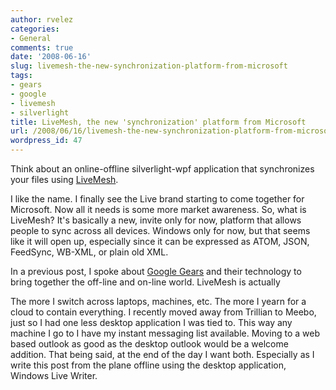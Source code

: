 ```yaml
---
author: rvelez
categories:
- General
comments: true
date: '2008-06-16'
slug: livemesh-the-new-synchronization-platform-from-microsoft
tags:
- gears
- google
- livemesh
- silverlight
title: LiveMesh, the new 'synchronization' platform from Microsoft
url: /2008/06/16/livemesh-the-new-synchronization-platform-from-microsoft
wordpress_id: 47
---
```



Think about an online-offline silverlight-wpf application that synchronizes your files using [LiveMesh](https://www.mesh.com/Welcome/Welcome.aspx).

I like the name. I finally see the Live brand starting to come together for Microsoft. Now all it needs is some more market awareness. So, what is LiveMesh? It's basically a new, invite only for now, platform that allows people to sync across all devices. Windows only for now, but that seems like it will open up, especially since it can be expressed as ATOM, JSON, FeedSync, WB-XML, or plain old XML.

In a previous post, I spoke about [Google Gears](http://technology.avenuea-razorfish.com/2008/06/16/google-gears-and-the-offlineonline-trend/) and their technology to bring together the off-line and on-line world. LiveMesh is actually

The more I switch across laptops, machines, etc. The more I yearn for a cloud to contain everything. I recently moved away from Trillian to Meebo, just so I had one less desktop application I was tied to. This way any machine I go to I have my instant messaging list available. Moving to a web based outlook as good as the desktop outlook would be a welcome addition. That being said, at the end of the day I want both. Especially as I write this post from the plane offline using the desktop application, Windows Live Writer.
